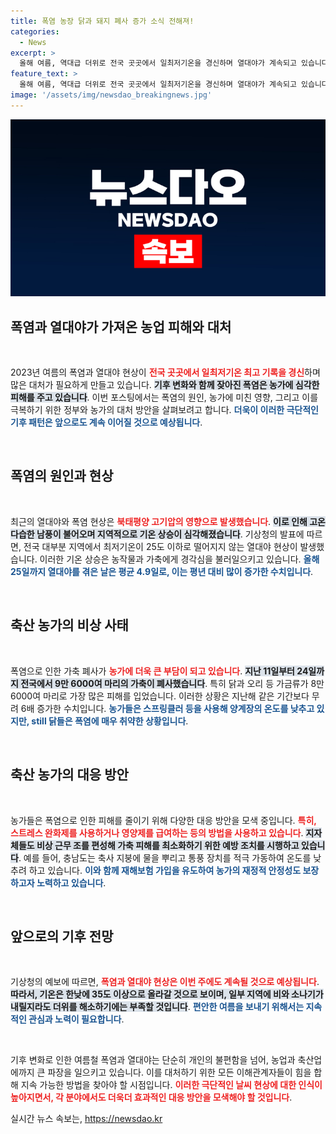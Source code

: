 ```yaml
---
title: 폭염 농장 닭과 돼지 폐사 증가 소식 전해져!
categories:
  - News
excerpt: >
  올해 여름, 역대급 더위로 전국 곳곳에서 일최저기온을 경신하며 열대야가 계속되고 있습니다. 축산농가는 가축 폐사로 어려움을 겪고 있으며, 이번 주에도 폭염이 지속될 전망입니다. 다가오는 더위 속, 농가와 시민들의 대처가 절실한 상황입니다.
feature_text: >
  올해 여름, 역대급 더위로 전국 곳곳에서 일최저기온을 경신하며 열대야가 계속되고 있습니다. 축산농가는 가축 폐사로 어려움을 겪고 있으며, 이번 주에도 폭염이 지속될 전망입니다. 다가오는 더위 속, 농가와 시민들의 대처가 절실한 상황입니다.
image: '/assets/img/newsdao_breakingnews.jpg'
---
```


<p><img src="/assets/img/newsdao_breakingnews.jpg" alt="ontimetimes 속보" /></p>

<h2 data-ke-size="size26">폭염과 열대야가 가져온 농업 피해와 대처</h2>

<p data-ke-size="size16">&nbsp;</p>

<p>2023년 여름의 폭염과 열대야 현상이 <b><span style="color: #ee2323;">전국 곳곳에서 일최저기온 최고 기록을 경신</span></b>하며 많은 대처가 필요하게 만들고 있습니다. <b><span style="background-color: #21538527;">기후 변화와 함께 잦아진 폭염은 농가에 심각한 피해를 주고 있습니다</span></b>. 이번 포스팅에서는 폭염의 원인, 농가에 미친 영향, 그리고 이를 극복하기 위한 정부와 농가의 대처 방안을 살펴보려고 합니다. <b><span style="color: #1a5490;">더욱이 이러한 극단적인 기후 패턴은 앞으로도 계속 이어질 것으로 예상됩니다</span></b>.</p>

<p data-ke-size="size16">&nbsp;</p>

<h2 data-ke-size="size26">폭염의 원인과 현상</h2>

<p data-ke-size="size16">&nbsp;</p>

<p>최근의 열대야와 폭염 현상은 <b><span style="color: #ee2323;">북태평양 고기압의 영향으로 발생했습니다</span></b>. <b><span style="background-color: #21538527;">이로 인해 고온다습한 남풍이 불어오며 지역적으로 기온 상승이 심각해졌습니다</span></b>. 기상청의 발표에 따르면, 전국 대부분 지역에서 최저기온이 25도 이하로 떨어지지 않는 열대야 현상이 발생했습니다. 이러한 기온 상승은 농작물과 가축에게 경각심을 불러일으키고 있습니다. <b><span style="color: #1a5490;">올해 25일까지 열대야를 겪은 날은 평균 4.9일로, 이는 평년 대비 많이 증가한 수치입니다</span></b>.</p>

<p data-ke-size="size16">&nbsp;</p>

<h2 data-ke-size="size26">축산 농가의 비상 사태</h2>

<p data-ke-size="size16">&nbsp;</p>

<p>폭염으로 인한 가축 폐사가 <b><span style="color: #ee2323;">농가에 더욱 큰 부담이 되고 있습니다</span></b>. <b><span style="background-color: #21538527;">지난 11일부터 24일까지 전국에서 9만 6000여 마리의 가축이 폐사했습니다</span></b>. 특히 닭과 오리 등 가금류가 8만 6000여 마리로 가장 많은 피해를 입었습니다. 이러한 상황은 지난해 같은 기간보다 무려 6배 증가한 수치입니다. <b><span style="color: #1a5490;">농가들은 스프링클러 등을 사용해 양계장의 온도를 낮추고 있지만, still 닭들은 폭염에 매우 취약한 상황입니다</span></b>.</p>

<p data-ke-size="size16">&nbsp;</p>

<h2 data-ke-size="size26">축산 농가의 대응 방안</h2>

<p data-ke-size="size16">&nbsp;</p>

<p>농가들은 폭염으로 인한 피해를 줄이기 위해 다양한 대응 방안을 모색 중입니다. <b><span style="color: #ee2323;">특히, 스트레스 완화제를 사용하거나 영양제를 급여하는 등의 방법을 사용하고 있습니다</span></b>. <b><span style="background-color: #21538527;">지자체들도 비상 근무 조를 편성해 가축 피해를 최소화하기 위한 예방 조치를 시행하고 있습니다</span></b>. 예를 들어, 충남도는 축사 지붕에 물을 뿌리고 통풍 장치를 적극 가동하여 온도를 낮추려 하고 있습니다. <b><span style="color: #1a5490;">이와 함께 재해보험 가입을 유도하여 농가의 재정적 안정성도 보장하고자 노력하고 있습니다</span></b>.</p>

<p data-ke-size="size16">&nbsp;</p>

<h2 data-ke-size="size26">앞으로의 기후 전망</h2>

<p data-ke-size="size16">&nbsp;</p>

<p>기상청의 예보에 따르면, <b><span style="color: #ee2323;">폭염과 열대야 현상은 이번 주에도 계속될 것으로 예상됩니다</span></b>. <b><span style="background-color: #21538527;">따라서, 기온은 한낮에 35도 이상으로 올라갈 것으로 보이며, 일부 지역에 비와 소나기가 내릴지라도 더위를 해소하기에는 부족할 것입니다</span></b>. <b><span style="color: #1a5490;">편안한 여름을 보내기 위해서는 지속적인 관심과 노력이 필요합니다</span></b>.</p>

<p data-ke-size="size16">&nbsp;</p>

<p>기후 변화로 인한 여름철 폭염과 열대야는 단순히 개인의 불편함을 넘어, 농업과 축산업에까지 큰 파장을 일으키고 있습니다. 이를 대처하기 위한 모든 이해관계자들이 힘을 합해 지속 가능한 방법을 찾아야 할 시점입니다. <b><span style="color: #ee2323;">이러한 극단적인 날씨 현상에 대한 인식이 높아지면서, 각 분야에서도 더욱더 효과적인 대응 방안을 모색해야 할 것입니다</span></b>.</p>
실시간 뉴스 속보는, <a href="https://newsdao.kr" rel="dofollow">https://newsdao.kr</a>


